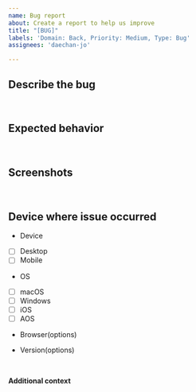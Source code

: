 ```yaml
---
name: Bug report
about: Create a report to help us improve
title: "[BUG]"
labels: 'Domain: Back, Priority: Medium, Type: Bug'
assignees: 'daechan-jo'

---
```


## **Describe the bug**


<br />

## **Expected behavior**

<br />

## **Screenshots**


<br />

## Device where issue occurred

- Device
- [ ] Desktop
- [ ] Mobile

 - OS
- [ ] macOS
- [ ] Windows
- [ ] iOS
- [ ] AOS

 - Browser(options)

 - Version(options)

<br />

**Additional context**

